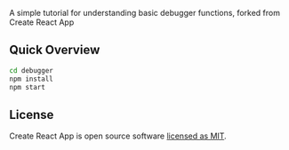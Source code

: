 
A simple tutorial for understanding basic debugger functions, forked from Create React App

## Quick Overview

```sh
cd debugger
npm install 
npm start
```

## License

Create React App is open source software [licensed as MIT](https://github.com/facebook/create-react-app/blob/master/LICENSE).
